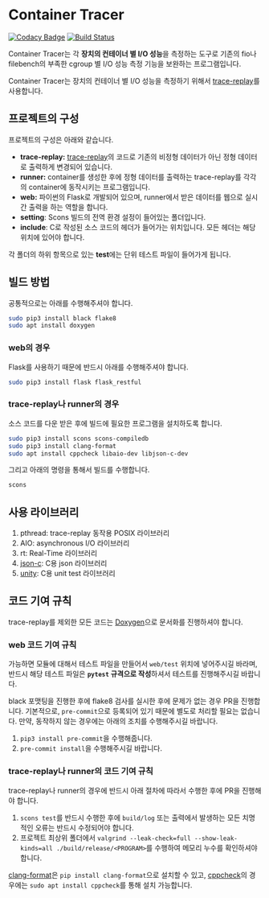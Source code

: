 # Container Tracer

[![Codacy Badge](https://app.codacy.com/project/badge/Grade/4994a1d576a54a9a9a7b2e0f0619e8f0)](https://www.codacy.com/gh/I-O-Benchmark-On-Container/ContainerTracer?utm_source=github.com&amp;utm_medium=referral&amp;utm_content=I-O-Benchmark-On-Container/ContainerTracer&amp;utm_campaign=Badge_Grade)
[![Build Status](https://travis-ci.org/I-O-Benchmark-On-Container/ContainerTracer.svg?branch=master)](https://travis-ci.org/I-O-Benchmark-On-Container/ContainerTracer)

Container Tracer는 각 **장치의 컨테이너 별 I/O 성능**을 측정하는 도구로
기존의 fio나 filebench의 부족한 cgroup 별 I/O 성능 측정 기능을 보완하는 프로그램입니다.

Container Tracer는 장치의 컨테이너 별 I/O 성능을 측정하기 위해서 [trace-replay](https://github.com/yongseokoh/trace-replay)를
사용합니다.

## 프로젝트의 구성

프로젝트의 구성은 아래와 같습니다.

- **trace-replay:** [trace-replay](https://github.com/yongseokoh/trace-replay)의 코드로
  기존의 비정형 데이터가 아닌 정형 데이터로 출력하게 변경되어 있습니다.
- **runner:** container를 생성한 후에 정형 데이터를 출력하는 trace-replay를 각각의 container에 동작시키는 프로그램입니다.
- **web:** 파이썬의 Flask로 개발되어 있으며, runner에서 받은 데이터를 웹으로 실시간 출력을 하는 역할을 합니다.
- **setting**: Scons 빌드의 전역 환경 설정이 들어있는 폴더입니다.
- **include**: C로 작성된 소스 코드의 헤더가 들어가는 위치입니다. 모든 헤더는 해당 위치에 있어야 합니다.

각 폴더의 하위 항목으로 있는 **test**에는 단위 테스트 파일이 들어가게 됩니다.

## 빌드 방법

공통적으로는 아래를 수행해주셔야 합니다.

```bash
sudo pip3 install black flake8
sudo apt install doxygen
```

### web의 경우

Flask를 사용하기 때문에 반드시 아래를 수행해주셔야 합니다.

```bash
sudo pip3 install flask flask_restful
```

### trace-replay나 runner의 경우

소스 코드를 다운 받은 후에 빌드에 필요한 프로그램을 설치하도록 합니다.

```bash
sudo pip3 install scons scons-compiledb
sudo pip3 install clang-format
sudo apt install cppcheck libaio-dev libjson-c-dev
```

그리고 아래의 명령을 통해서 빌드를 수행합니다.

```bash
scons
```

## 사용 라이브러리

1. pthread: trace-replay 동작용 POSIX 라이브러리
1. AIO: asynchronous I/O 라이브러리
1. rt: Real-Time 라이브러리
1. [json-c](https://github.com/json-c/json-c):  C용 json 라이브러리
1. [unity](https://github.com/ThrowTheSwitch/Unity): C용 unit test 라이브러리

## 코드 기여 규칙

trace-replay를 제외한 모든 코드는 [Doxygen](https://www.doxygen.nl/index.html)으로
문서화를 진행하셔야 합니다.

### web 코드 기여 규칙

가능하면 모듈에 대해서 테스트 파일을 만들어서 `web/test` 위치에 넣어주시길 바라며,
반드시 해당 테스트 파일은 **`pytest` 규격으로 작성**하셔서 테스트를 진행해주시길 바랍니다.

black 포맷팅을 진행한 후에 flake8 검사를 실시한 후에 문제가 없는 경우 PR을 진행합니다.
기본적으로, `pre-commit`으로 등록되어 있기 때문에 별도로 처리할 필요는 없습니다.
만약, 동작하지 않는 경우에는 아래의 조치를 수행해주시길 바랍니다.

1. `pip3 install pre-commit`을 수행해줍니다.
1. `pre-commit install`을 수행해주시길 바랍니다.

### trace-replay나 runner의 코드 기여 규칙

trace-replay나 runner의 경우에 반드시 아래 절차에 따라서 수행한 후에 PR을 진행해야 합니다.

1. `scons test`를 반드시 수행한 후에 `build/log` 또는 출력에서 발생하는 모든 치명적인 오류는 반드시 수정되어야 합니다.
1. 프로젝트 최상위 폴더에서 `valgrind --leak-check=full --show-leak-kinds=all ./build/release/<PROGRAM>`를
   수행하여 메모리 누수를 확인하셔야 합니다.

[clang-format](https://clang.llvm.org/docs/ClangFormat.html)은 `pip install clang-format`으로
설치할 수 있고, [cppcheck](http://cppcheck.sourceforge.net/)의 경우에는
`sudo apt install cppcheck`를 통해 설치 가능합니다.
